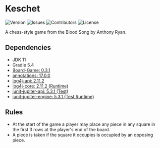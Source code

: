 # Keschet
![Version](https://img.shields.io/github/tag-pre/Macro303/Keschet.svg?label=version)
![Issues](https://img.shields.io/github/issues/Macro303/Keschet.svg?label=issues)
![Contributors](https://img.shields.io/github/contributors/Macro303/Keschet.svg?label=contributors)
![License](https://img.shields.io/github/license/Macro303/Keschet.svg?=label=license)

A chess-style game from the Blood Song by Anthony Ryan.

## Dependencies

- JDK 11
- Gradle 5.4
- [Board-Game: 0.3.1](https://github.com/Macro303/Board-Game)
- [annotations: 17.0.0](https://www.jetbrains.com/)
- [log4j-api: 2.11.2](https://logging.apache.org/log4j/2.x/)
- [log4j-core: 2.11.2 (Runtime)](https://logging.apache.org/log4j/2.x/)
- [junit-jupiter-api: 5.3.1 (Test)](https://junit.org/junit5/)
- [junit-jupiter-engine: 5.3.1 (Test Runtime)](https://junit.org/junit5/)

## Rules

- At the start of the game a player may place any piece in any square in the first 3 rows at the player's end of the board.
- A piece is taken if the square it occupies is occupied by an opposing piece.
